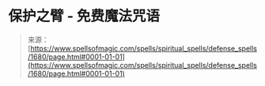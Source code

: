 <!--yml

category: 未分类

date: 2024-06-12 18:34:53

-->

# 保护之臂 - 免费魔法咒语

> 来源：[https://www.spellsofmagic.com/spells/spiritual_spells/defense_spells/1680/page.html#0001-01-01](https://www.spellsofmagic.com/spells/spiritual_spells/defense_spells/1680/page.html#0001-01-01)
